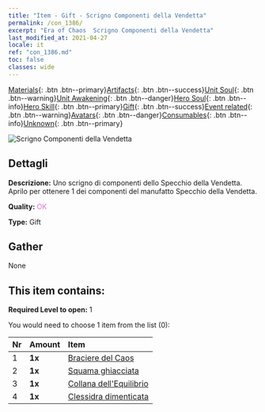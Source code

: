 ```yaml
---
title: "Item - Gift - Scrigno Componenti della Vendetta"
permalink: /con_1386/
excerpt: "Era of Chaos  Scrigno Componenti della Vendetta"
last_modified_at: 2021-04-27
locale: it
ref: "con_1386.md"
toc: false
classes: wide
---
```

 [Materials](/ItemsIT/){: .btn .btn--primary}[Artifacts](/ItemsIT/Artifacts/){: .btn .btn--success}[Unit Soul](/ItemsIT/UnitSoul/){: .btn .btn--warning}[Unit Awakening](/ItemsIT/UnitAwakening/){: .btn .btn--danger}[Hero Soul](/ItemsIT/HeroSoul/){: .btn .btn--info}[Hero Skill](/ItemsIT/HeroSkill/){: .btn .btn--primary}[Gift](/ItemsIT/Gift/){: .btn .btn--success}[Event related](/ItemsIT/Events/){: .btn .btn--warning}[Avatars](/ItemsIT/Avatars/){: .btn .btn--danger}[Consumables](/ItemsIT/Consumables/){: .btn .btn--info}[Unknown](/ItemsIT/Unknown/){: .btn .btn--primary}

 ![Scrigno Componenti della Vendetta](/images/t/i_906064.png)

## Dettagli
 **Descrizione:** Uno scrigno di componenti dello Specchio della Vendetta. Aprilo per ottenere 1 dei componenti del manufatto Specchio della Vendetta.

 **Quality:** <span style="color: #DA70D6">OK</span>

 **Type:** Gift

## Gather

  None

## This item contains:

 **Required Level to open:** 1

 You would need to choose 1 item from the list (0):

  | Nr | Amount |     Item    |
  |:---|:-------|:------------|
  | 1 |  **1x** | [Braciere del Caos](/ItemsIT/art_140/) |  | 
  | 2 |  **1x** | [Squama ghiacciata](/ItemsIT/art_141/) |  | 
  | 3 |  **1x** | [Collana dell'Equilibrio](/ItemsIT/art_142/) |  | 
  | 4 |  **1x** | [Clessidra dimenticata](/ItemsIT/art_143/) |  | 
